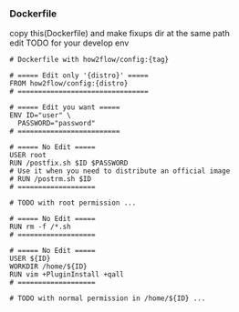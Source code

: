 ### Dockerfile

copy this(Dockerfile) and make fixups dir at the same path<br>
edit TODO for your develop env<br>

```
# Dockerfile with how2flow/config:{tag}

# ===== Edit only '{distro}' =====
FROM how2flow/config:{distro}
# ================================

# ===== Edit you want =====
ENV ID="user" \
  PASSWORD="password"
# =========================

# ===== No Edit =====
USER root
RUN /postfix.sh $ID $PASSWORD
# Use it when you need to distribute an official image
# RUN /postrm.sh $ID
# ===================

# TODO with root permission ...

# ===== No Edit =====
RUN rm -f /*.sh
# ===================

# ===== No Edit =====
USER ${ID}
WORKDIR /home/${ID}
RUN vim +PluginInstall +qall
# ===================

# TODO with normal permission in /home/${ID} ...

```
